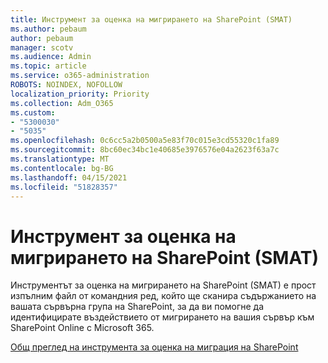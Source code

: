 ```yaml
---
title: Инструмент за оценка на мигрирането на SharePoint (SMAT)
ms.author: pebaum
author: pebaum
manager: scotv
ms.audience: Admin
ms.topic: article
ms.service: o365-administration
ROBOTS: NOINDEX, NOFOLLOW
localization_priority: Priority
ms.collection: Adm_O365
ms.custom:
- "5300030"
- "5035"
ms.openlocfilehash: 0c6cc5a2b0500a5e83f70c015e3cd55320c1fa89
ms.sourcegitcommit: 8bc60ec34bc1e40685e3976576e04a2623f63a7c
ms.translationtype: MT
ms.contentlocale: bg-BG
ms.lasthandoff: 04/15/2021
ms.locfileid: "51828357"
---
```

# <a name="sharepoint-migration-assessment-tool-smat"></a>Инструмент за оценка на мигрирането на SharePoint (SMAT)

Инструментът за оценка на мигрирането на SharePoint (SMAT) е прост изпълним файл от командния ред, който ще сканира съдържанието на вашата сървърна група на SharePoint, за да ви помогне да идентифицирате въздействието от мигрирането на вашия сървър към SharePoint Online с Microsoft 365.

[Общ преглед на инструмента за оценка на миграция на SharePoint](https://docs.microsoft.com/sharepointmigration/overview-of-the-sharepoint-migration-assessment-tool)
